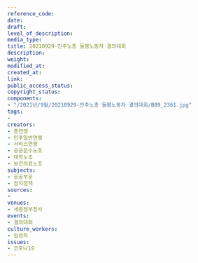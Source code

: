 ```yaml
---
reference_code: 
date: 
draft: 
level_of_description: 
media_type: 
title: 20210929-민주노총 돌봄노동자 결의대회
description: 
weight: 
modified_at: 
created_at: 
link: 
public_access_status: 
copyright_status: 
components:
- "/2021년/9월/20210929-민주노총 돌봄노동자 결의대회/B09_2361.jpg"
tags:
- 
creators:
- 총연맹
- 민주일반연맹
- 서비스연맹
- 공공운수노조
- 대학노조
- 보건의료노조
subjects:
- 공공부문
- 정치정책
sources:
- 
venues:
- 세종정부청사
events:
- 결의대회
culture_workers:
- 임정득
issues:
- 코로나19
---
```

